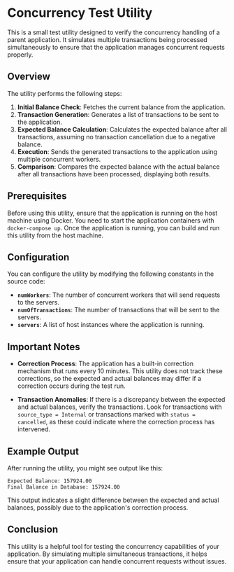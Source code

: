 
# Concurrency Test Utility

This is a small test utility designed to verify the concurrency handling of a parent application. It simulates multiple transactions being processed simultaneously to ensure that the application manages concurrent requests properly.

## Overview

The utility performs the following steps:
1. **Initial Balance Check**: Fetches the current balance from the application.
2. **Transaction Generation**: Generates a list of transactions to be sent to the application.
3. **Expected Balance Calculation**: Calculates the expected balance after all transactions, assuming no transaction cancellation due to a negative balance.
4. **Execution**: Sends the generated transactions to the application using multiple concurrent workers.
5. **Comparison**: Compares the expected balance with the actual balance after all transactions have been processed, displaying both results.

## Prerequisites

Before using this utility, ensure that the application is running on the host machine using Docker. You need to start the application containers with `docker-compose up`. Once the application is running, you can build and run this utility from the host machine.

## Configuration

You can configure the utility by modifying the following constants in the source code:

- **`numWorkers`**: The number of concurrent workers that will send requests to the servers.
- **`numOfTransactions`**: The number of transactions that will be sent to the servers.
- **`servers`**: A list of host instances where the application is running.

## Important Notes

- **Correction Process**: The application has a built-in correction mechanism that runs every 10 minutes. This utility does not track these corrections, so the expected and actual balances may differ if a correction occurs during the test run.

- **Transaction Anomalies**: If there is a discrepancy between the expected and actual balances, verify the transactions. Look for transactions with `source_type = Internal` or transactions marked with `status = cancelled`, as these could indicate where the correction process has intervened.

## Example Output

After running the utility, you might see output like this:

```json5
Expected Balance: 157924.00
Final Balance in Database: 157924.00
```

This output indicates a slight difference between the expected and actual balances, possibly due to the application's correction process.

## Conclusion

This utility is a helpful tool for testing the concurrency capabilities of your application. By simulating multiple simultaneous transactions, it helps ensure that your application can handle concurrent requests without issues.
